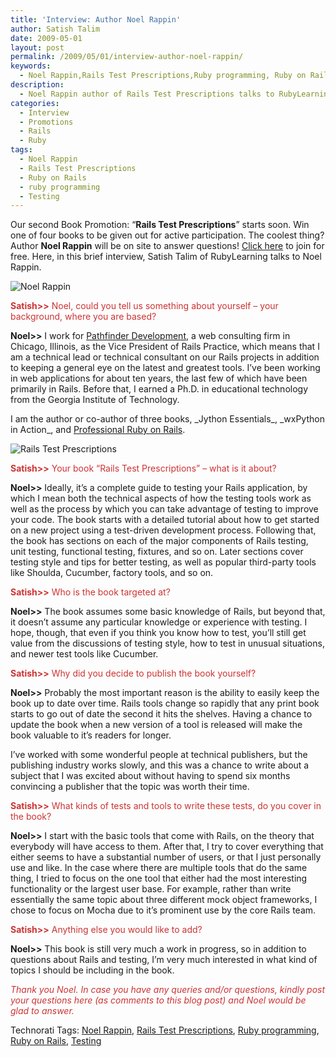 ```yaml
---
title: 'Interview: Author Noel Rappin'
author: Satish Talim
date: 2009-05-01
layout: post
permalink: /2009/05/01/interview-author-noel-rappin/
keywords:
  - Noel Rappin,Rails Test Prescriptions,Ruby programming, Ruby on Rails,Testing
description:
  - Noel Rappin author of Rails Test Prescriptions talks to RubyLearning in this interview.
categories:
  - Interview
  - Promotions
  - Rails
  - Ruby
tags:
  - Noel Rappin
  - Rails Test Prescriptions
  - Ruby on Rails
  - ruby programming
  - Testing
---
```

<div>
  <p class="alert">
    Our second Book Promotion: &#8220;<strong>Rails Test Prescriptions</strong>&#8221; starts soon. Win one of four books to be given out for active participation. The coolest thing? Author <b>Noel Rappin</b> will be on site to answer questions! <a href="http://rubylearning.org/class/course/view.php?id=35">Click here</a> to join for free. Here, in this brief interview, Satish Talim of RubyLearning talks to Noel Rappin.
  </p>
  
  <p>
    <img class="alignright" title="Noel Rappin" src="http://rubylearning.com/images/head_shot_small.jpg" alt="Noel Rappin" />
  </p>
  
  <p>
    <span style="color:#CC3333;"><strong>Satish>></strong> Noel, could you tell us something about yourself &#8211; your background, where you are based?</span>
  </p>
  
  <p>
    <strong>Noel>></strong> I work for <a href="http://www.pathf.com/">Pathfinder Development</a>, a web consulting firm in Chicago, Illinois, as the Vice President of Rails Practice, which means that I am a technical lead or technical consultant on our Rails projects in addition to keeping a general eye on the latest and greatest tools. I&#8217;ve been working in web applications for about ten years, the last few of which have been primarily in Rails. Before that, I earned a Ph.D. in educational technology from the Georgia Institute of Technology.
  </p>
  
  <p>
    I am the author or co-author of three books, _Jython Essentials_, _wxPython in Action_, and <a href="http://www.pathf.com/showcase/books/professional-ruby-on-rails/">Professional Ruby on Rails</a>.
  </p>
  
  <p>
    <img class="alignright" title="Rails Test Prescriptions" src="http://rubylearning.com/images/cover_thumbnail.png" alt="Rails Test Prescriptions" />
  </p>
  
  <p>
    <span style="color:#CC3333;"><strong>Satish>></strong> Your book &#8220;Rails Test Prescriptions&#8221; &#8211; what is it about?</span>
  </p>
  
  <p>
    <strong>Noel>></strong> Ideally, it&#8217;s a complete guide to testing your Rails application, by which I mean both the technical aspects of how the testing tools work as well as the process by which you can take advantage of testing to improve your code. The book starts with a detailed tutorial about how to get started on a new project using a test-driven development process. Following that, the book has sections on each of the major components of Rails testing, unit testing, functional testing, fixtures, and so on. Later sections cover testing style and tips for better testing, as well as popular third-party tools like Shoulda, Cucumber, factory tools, and so on.
  </p>
  
  <p>
    <span style="color:#CC3333;"><strong>Satish>></strong> Who is the book targeted at?</span>
  </p>
  
  <p>
    <strong>Noel>></strong> The book assumes some basic knowledge of Rails, but beyond that, it doesn&#8217;t assume any particular knowledge or experience with testing. I hope, though, that even if you think you know how to test, you&#8217;ll still get value from the discussions of testing style, how to test in unusual situations, and newer test tools like Cucumber.
  </p>
  
  <p>
    <span style="color:#CC3333;"><strong>Satish>></strong> Why did you decide to publish the book yourself?</span>
  </p>
  
  <p>
    <strong>Noel>></strong> Probably the most important reason is the ability to easily keep the book up to date over time. Rails tools change so rapidly that any print book starts to go out of date the second it hits the shelves. Having a chance to update the book when a new version of a tool is released will make the book valuable to it&#8217;s readers for longer.
  </p>
  
  <p>
    I&#8217;ve worked with some wonderful people at technical publishers, but the publishing industry works slowly, and this was a chance to write about a subject that I was excited about without having to spend six months convincing a publisher that the topic was worth their time.
  </p>
  
  <p>
    <span style="color:#CC3333;"><strong>Satish>></strong> What kinds of tests and tools to write these tests, do you cover in the book?</span>
  </p>
  
  <p>
    <strong>Noel>></strong> I start with the basic tools that come with Rails, on the theory that everybody will have access to them. After that, I try to cover everything that either seems to have a substantial number of users, or that I just personally use and like. In the case where there are multiple tools that do the same thing, I tried to focus on the one tool that either had the most interesting functionality or the largest user base. For example, rather than write essentially the same topic about three different mock object frameworks, I chose to focus on Mocha due to it&#8217;s prominent use by the core Rails team.
  </p>
  
  <p>
    <span style="color:#CC3333;"><strong>Satish>></strong> Anything else you would like to add?</span>
  </p>
  
  <p>
    <strong>Noel>></strong> This book is still very much a work in progress, so in addition to questions about Rails and testing, I&#8217;m very much interested in what kind of topics I should be including in the book.
  </p>
  
  <p>
    <span style="color:#CC3333;"><em>Thank you Noel. In case you have any queries and/or questions, kindly post your questions here (as comments to this blog post) and Noel would be glad to answer.</em></span>
  </p>
</div>

Technorati Tags: <a href="http://technorati.com/tag/Noel+Rappin" rel="tag">Noel Rappin</a>, <a href="http://technorati.com/tag/Rails+Test+Prescriptions" rel="tag">Rails Test Prescriptions</a>, <a href="http://technorati.com/tag/Ruby+programming" rel="tag">Ruby programming</a>, <a href="http://technorati.com/tag/Ruby+on+Rails" rel="tag"> Ruby on Rails</a>, <a href="http://technorati.com/tag/Testing" rel="tag">Testing</a>
